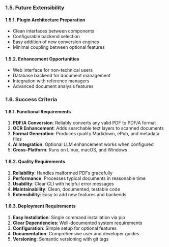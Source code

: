 ### 1.5. Future Extensibility

#### 1.5.1. Plugin Architecture Preparation
- Clean interfaces between components
- Configurable backend selection
- Easy addition of new conversion engines
- Minimal coupling between optional features

#### 1.5.2. Enhancement Opportunities
- Web interface for non-technical users
- Database backend for document management
- Integration with reference managers
- Advanced document analysis features

### 1.6. Success Criteria

#### 1.6.1. Functional Requirements
1. **PDF/A Conversion**: Reliably converts any valid PDF to PDF/A format
2. **OCR Enhancement**: Adds searchable text layers to scanned documents
3. **Format Generation**: Produces quality Markdown, ePub, and metadata files
4. **AI Integration**: Optional LLM enhancement works when configured
5. **Cross-Platform**: Runs on Linux, macOS, and Windows

#### 1.6.2. Quality Requirements
1. **Reliability**: Handles malformed PDFs gracefully
2. **Performance**: Processes typical documents in reasonable time
3. **Usability**: Clear CLI with helpful error messages
4. **Maintainability**: Clean, documented, testable code
5. **Extensibility**: Easy to add new features and backends

#### 1.6.3. Deployment Requirements
1. **Easy Installation**: Single command installation via pip
2. **Clear Dependencies**: Well-documented system requirements
3. **Configuration**: Simple setup for optional features
4. **Documentation**: Comprehensive user and developer guides
5. **Versioning**: Semantic versioning with git tags
